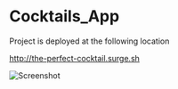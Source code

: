 # Cocktails_App

Project is deployed at the following location

http://the-perfect-cocktail.surge.sh


![Screenshot](https://i.imgur.com/wdHI1bv.png) 


